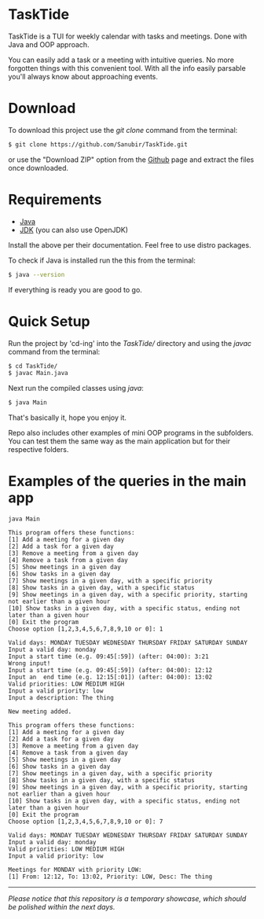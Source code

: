 # TaskTide

TaskTide is a TUI for weekly calendar with tasks and meetings. Done with Java and OOP approach.

You can easily add a task or a meeting with intuitive queries. No more forgotten things with this convenient tool. With all the info easily parsable you'll always know about approaching events.

# Download
To download this project use the *git clone* command from the terminal:
```bash
$ git clone https://github.com/Sanubir/TaskTide.git
```
or use the "Download ZIP" option from the [Github](https://github.com/Sanubir/TaskTide) page and extract the files once downloaded.

# Requirements
 * [Java](https://www.java.com/)
 * [JDK](https://www.oracle.com/java/technologies/downloads/) (you can also use OpenJDK)

Install the above per their documentation.
Feel free to use distro packages.

To check if Java is installed run the this from the terminal:
```bash
$ java --version
```
If everything is ready you are good to go.

# Quick Setup
Run the project by 'cd-ing' into the *TaskTide/* directory and using the *javac* command from the terminal:
```bash
$ cd TaskTide/
$ javac Main.java
```
Next run the compiled classes using *java*:
```bash
$ java Main
``` 

That's basically it, hope you enjoy it.

Repo also includes other examples of mini OOP programs in the subfolders. You can test them the same way as the main application but for their respective folders.

# Examples of the queries in the main app
```
java Main

This program offers these functions:
[1] Add a meeting for a given day
[2] Add a task for a given day
[3] Remove a meeting from a given day
[4] Remove a task from a given day
[5] Show meetings in a given day
[6] Show tasks in a given day
[7] Show meetings in a given day, with a specific priority
[8] Show tasks in a given day, with a specific status
[9] Show meetings in a given day, with a specific priority, starting not earlier than a given hour
[10] Show tasks in a given day, with a specific status, ending not later than a given hour
[0] Exit the program
Choose option [1,2,3,4,5,6,7,8,9,10 or 0]: 1

Valid days: MONDAY TUESDAY WEDNESDAY THURSDAY FRIDAY SATURDAY SUNDAY 
Input a valid day: monday
Input a start time (e.g. 09:45[:59]) (after: 04:00): 3:21
Wrong input!
Input a start time (e.g. 09:45[:59]) (after: 04:00): 12:12 
Input an  end time (e.g. 12:15[:01]) (after: 04:00): 13:02
Valid priorities: LOW MEDIUM HIGH 
Input a valid priority: low
Input a description: The thing

New meeting added.

This program offers these functions:
[1] Add a meeting for a given day
[2] Add a task for a given day
[3] Remove a meeting from a given day
[4] Remove a task from a given day
[5] Show meetings in a given day
[6] Show tasks in a given day
[7] Show meetings in a given day, with a specific priority
[8] Show tasks in a given day, with a specific status
[9] Show meetings in a given day, with a specific priority, starting not earlier than a given hour
[10] Show tasks in a given day, with a specific status, ending not later than a given hour
[0] Exit the program
Choose option [1,2,3,4,5,6,7,8,9,10 or 0]: 7

Valid days: MONDAY TUESDAY WEDNESDAY THURSDAY FRIDAY SATURDAY SUNDAY 
Input a valid day: monday 
Valid priorities: LOW MEDIUM HIGH 
Input a valid priority: low

Meetings for MONDAY with priority LOW:
[1] From: 12:12, To: 13:02, Priority: LOW, Desc: The thing

```

---
_Please notice that this repository is a temporary showcase, which should be polished within the next days._

